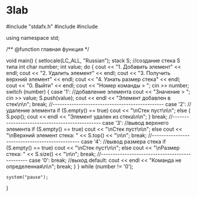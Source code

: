 # 3lab

#include "stdafx.h"
#include <iostream>
#include <stack>

using namespace std;

/** @function главная функция */

void main()
{
	setlocale(LC_ALL, "Russian");
	stack <int> S; //создание стека S типа int
	char number; int value;
	do
	{
		cout << "1. Добавить элемент" << endl;
		cout << "2. Удалить элемент" << endl;
		cout << "3. Получить верхний элемент" << endl;
		cout << "4. Узнать размер стека" << endl;
		cout << "0. Выйти" << endl;
		cout << "Номер команды > "; cin >> number;
		switch (number)
		{
		case '1': //добавление элемента
			cout << "Значение > "; cin >> value;
			S.push(value); cout << endl << "Элемент добавлен в стек\n\n";
			break;
			//-----------------------------------------------
		case '2': //удаление элемента
			if (S.empty() == true) cout << "\nСтек пуст\n\n";
			else
			{
				S.pop(); cout << endl << "Элемент удален из стека\n\n";
			} break;
			//-----------------------------------------------
		case '3': //вывод верхнего элемента
			if (S.empty() == true) cout << "\nСтек пуст\n\n";
			else cout << "\nВерхний элемент стека: " << S.top() << "\n\n";
			break;
			//-----------------------------------------------
		case '4': //вывод размера стека
			if (S.empty() == true) cout << "\nСтек пуст\n\n";
			else cout << "\nРазмер стека: " << S.size() << "\n\n";
			break;
			//-----------------------------------------------
		case '0': break; //выход
		default: cout << endl << "Команда не определенная\n\n";
			break;
		}
	} while (number != '0');

	system("pause");
}
